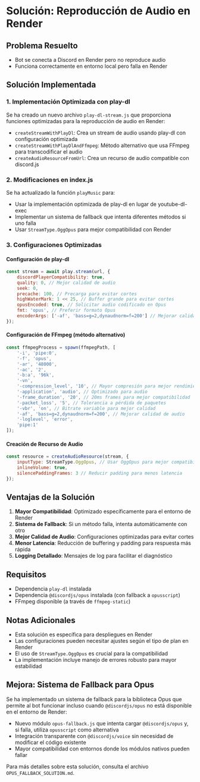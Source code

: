# Solución: Reproducción de Audio en Render

## Problema Resuelto
- Bot se conecta a Discord en Render pero no reproduce audio
- Funciona correctamente en entorno local pero falla en Render

## Solución Implementada

### 1. Implementación Optimizada con play-dl
Se ha creado un nuevo archivo `play-dl-stream.js` que proporciona funciones optimizadas para la reproducción de audio en Render:

- `createStreamWithPlayDl`: Crea un stream de audio usando play-dl con configuración optimizada
- `createStreamWithPlayDlAndFfmpeg`: Método alternativo que usa FFmpeg para transcodificar el audio
- `createAudioResourceFromUrl`: Crea un recurso de audio compatible con discord.js

### 2. Modificaciones en index.js
Se ha actualizado la función `playMusic` para:

- Usar la implementación optimizada de play-dl en lugar de youtube-dl-exec
- Implementar un sistema de fallback que intenta diferentes métodos si uno falla
- Usar `StreamType.OggOpus` para mejor compatibilidad con Render

### 3. Configuraciones Optimizadas

#### Configuración de play-dl
```javascript
const stream = await play.stream(url, {
    discordPlayerCompatibility: true,
    quality: 0, // Mejor calidad de audio
    seek: 0,
    precache: 100, // Precarga para evitar cortes
    highWaterMark: 1 << 25, // Buffer grande para evitar cortes
    opusEncoded: true, // Solicitar audio codificado en Opus
    fmt: 'opus', // Preferir formato Opus
    encoderArgs: ['-af', 'bass=g=2,dynaudnorm=f=200'] // Mejorar calidad
});
```

#### Configuración de FFmpeg (método alternativo)
```javascript
const ffmpegProcess = spawn(ffmpegPath, [
    '-i', 'pipe:0',
    '-f', 'opus',
    '-ar', '48000',
    '-ac', '2',
    '-b:a', '96k',
    '-vn',
    '-compression_level', '10', // Mayor compresión para mejor rendimiento
    '-application', 'audio', // Optimizado para audio
    '-frame_duration', '20', // 20ms frames para mejor compatibilidad
    '-packet_loss', '5', // Tolerancia a pérdida de paquetes
    '-vbr', 'on', // Bitrate variable para mejor calidad
    '-af', 'bass=g=2,dynaudnorm=f=200', // Mejorar calidad de audio
    '-loglevel', 'error',
    'pipe:1'
]);
```

#### Creación de Recurso de Audio
```javascript
const resource = createAudioResource(stream, {
    inputType: StreamType.OggOpus, // Usar OggOpus para mejor compatibilidad con Render
    inlineVolume: true,
    silencePaddingFrames: 3 // Reducir padding para menos latencia
});
```

## Ventajas de la Solución

1. **Mayor Compatibilidad**: Optimizado específicamente para el entorno de Render
2. **Sistema de Fallback**: Si un método falla, intenta automáticamente con otro
3. **Mejor Calidad de Audio**: Configuraciones optimizadas para evitar cortes
4. **Menor Latencia**: Reducción de buffering y padding para respuesta más rápida
5. **Logging Detallado**: Mensajes de log para facilitar el diagnóstico

## Requisitos

- Dependencia `play-dl` instalada
- Dependencia `@discordjs/opus` instalada (con fallback a `opusscript`)
- FFmpeg disponible (a través de `ffmpeg-static`)

## Notas Adicionales

- Esta solución es específica para despliegues en Render
- Las configuraciones pueden necesitar ajustes según el tipo de plan en Render
- El uso de `StreamType.OggOpus` es crucial para la compatibilidad
- La implementación incluye manejo de errores robusto para mayor estabilidad

## Mejora: Sistema de Fallback para Opus

Se ha implementado un sistema de fallback para la biblioteca Opus que permite al bot funcionar incluso cuando `@discordjs/opus` no está disponible en el entorno de Render:

- Nuevo módulo `opus-fallback.js` que intenta cargar `@discordjs/opus` y, si falla, utiliza `opusscript` como alternativa
- Integración transparente con `@discordjs/voice` sin necesidad de modificar el código existente
- Mayor compatibilidad con entornos donde los módulos nativos pueden fallar

Para más detalles sobre esta solución, consulta el archivo `OPUS_FALLBACK_SOLUTION.md`.